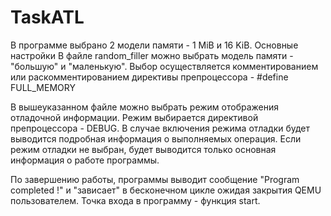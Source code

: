 # TaskATL
В программе выбрано 2 модели памяти - 1 MiB и 16 KiB.
Основные настройки
В файле random_filler можно выбрать модель памяти - "большую" и "маленькую". Выбор осуществляется комментированием или раскомментированием директивы препроцессора - #define FULL_MEMORY

В вышеуказанном файле можно выбрать режим отображения отладочной информации. Режим выбирается директивой препроцессора - DEBUG. В случае включения режима отладки 
будет выводится подробная информация о выполняемых операция. Если режим отладки не выбран, будет выводится только основная информация о работе программы.

По завершению работы, программы выводит сообщение "Program completed !" и "зависает" в бесконечном цикле ожидая закрытия QEMU пользователем.
Точка входа в программу - функция start.

